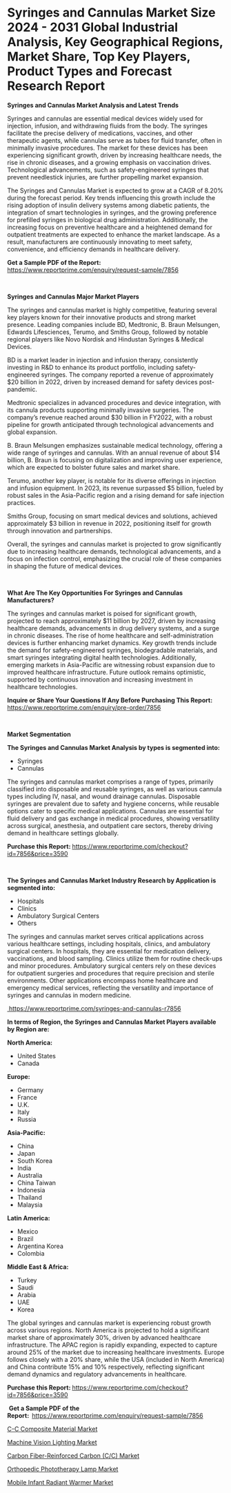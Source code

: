 <p><h1>Syringes and Cannulas Market Size 2024 - 2031 Global Industrial Analysis, Key Geographical Regions, Market Share, Top Key Players, Product Types and Forecast Research Report</h1></p><p><strong>Syringes and Cannulas Market Analysis and Latest Trends</strong></p>
<p><p>Syringes and cannulas are essential medical devices widely used for injection, infusion, and withdrawing fluids from the body. The syringes facilitate the precise delivery of medications, vaccines, and other therapeutic agents, while cannulas serve as tubes for fluid transfer, often in minimally invasive procedures. The market for these devices has been experiencing significant growth, driven by increasing healthcare needs, the rise in chronic diseases, and a growing emphasis on vaccination drives. Technological advancements, such as safety-engineered syringes that prevent needlestick injuries, are further propelling market expansion.</p><p>The Syringes and Cannulas Market is expected to grow at a CAGR of 8.20% during the forecast period. Key trends influencing this growth include the rising adoption of insulin delivery systems among diabetic patients, the integration of smart technologies in syringes, and the growing preference for prefilled syringes in biological drug administration. Additionally, the increasing focus on preventive healthcare and a heightened demand for outpatient treatments are expected to enhance the market landscape. As a result, manufacturers are continuously innovating to meet safety, convenience, and efficiency demands in healthcare delivery.</p></p>
<p><strong>Get a Sample PDF of the Report:&nbsp;</strong> <a href="https://www.reportprime.com/enquiry/request-sample/7856">https://www.reportprime.com/enquiry/request-sample/7856</a></p>
<p>&nbsp;</p>
<p><strong>Syringes and Cannulas Major Market Players</strong></p>
<p><p>The syringes and cannulas market is highly competitive, featuring several key players known for their innovative products and strong market presence. Leading companies include BD, Medtronic, B. Braun Melsungen, Edwards Lifesciences, Terumo, and Smiths Group, followed by notable regional players like Novo Nordisk and Hindustan Syringes & Medical Devices.</p><p>BD is a market leader in injection and infusion therapy, consistently investing in R&D to enhance its product portfolio, including safety-engineered syringes. The company reported a revenue of approximately $20 billion in 2022, driven by increased demand for safety devices post-pandemic.</p><p>Medtronic specializes in advanced procedures and device integration, with its cannula products supporting minimally invasive surgeries. The company’s revenue reached around $30 billion in FY2022, with a robust pipeline for growth anticipated through technological advancements and global expansion.</p><p>B. Braun Melsungen emphasizes sustainable medical technology, offering a wide range of syringes and cannulas. With an annual revenue of about $14 billion, B. Braun is focusing on digitalization and improving user experience, which are expected to bolster future sales and market share.</p><p>Terumo, another key player, is notable for its diverse offerings in injection and infusion equipment. In 2023, its revenue surpassed $5 billion, fueled by robust sales in the Asia-Pacific region and a rising demand for safe injection practices.</p><p>Smiths Group, focusing on smart medical devices and solutions, achieved approximately $3 billion in revenue in 2022, positioning itself for growth through innovation and partnerships.</p><p>Overall, the syringes and cannulas market is projected to grow significantly due to increasing healthcare demands, technological advancements, and a focus on infection control, emphasizing the crucial role of these companies in shaping the future of medical devices.</p></p>
<p>&nbsp;</p>
<p><strong>What Are The Key Opportunities For Syringes and Cannulas Manufacturers?</strong></p>
<p><p>The syringes and cannulas market is poised for significant growth, projected to reach approximately $11 billion by 2027, driven by increasing healthcare demands, advancements in drug delivery systems, and a surge in chronic diseases. The rise of home healthcare and self-administration devices is further enhancing market dynamics. Key growth trends include the demand for safety-engineered syringes, biodegradable materials, and smart syringes integrating digital health technologies. Additionally, emerging markets in Asia-Pacific are witnessing robust expansion due to improved healthcare infrastructure. Future outlook remains optimistic, supported by continuous innovation and increasing investment in healthcare technologies.</p></p>
<p><strong>Inquire or Share Your Questions If Any Before Purchasing This Report:</strong> <a href="https://www.reportprime.com/enquiry/pre-order/7856">https://www.reportprime.com/enquiry/pre-order/7856</a></p>
<p>&nbsp;</p>
<p><strong>Market Segmentation</strong></p>
<p><strong>The Syringes and Cannulas Market Analysis by types is segmented into:</strong></p>
<p><ul><li>Syringes</li><li>Cannulas</li></ul></p>
<p><p>The syringes and cannulas market comprises a range of types, primarily classified into disposable and reusable syringes, as well as various cannula types including IV, nasal, and wound drainage cannulas. Disposable syringes are prevalent due to safety and hygiene concerns, while reusable options cater to specific medical applications. Cannulas are essential for fluid delivery and gas exchange in medical procedures, showing versatility across surgical, anesthesia, and outpatient care sectors, thereby driving demand in healthcare settings globally.</p></p>
<p><strong>Purchase this Report:&nbsp;</strong><a href="https://www.reportprime.com/checkout?id=7856&price=3590">https://www.reportprime.com/checkout?id=7856&price=3590</a></p>
<p>&nbsp;</p>
<p><strong>The Syringes and Cannulas Market Industry Research by Application is segmented into:</strong></p>
<p><ul><li>Hospitals</li><li>Clinics</li><li>Ambulatory Surgical Centers</li><li>Others</li></ul></p>
<p><p>The syringes and cannulas market serves critical applications across various healthcare settings, including hospitals, clinics, and ambulatory surgical centers. In hospitals, they are essential for medication delivery, vaccinations, and blood sampling. Clinics utilize them for routine check-ups and minor procedures. Ambulatory surgical centers rely on these devices for outpatient surgeries and procedures that require precision and sterile environments. Other applications encompass home healthcare and emergency medical services, reflecting the versatility and importance of syringes and cannulas in modern medicine.</p></p>
<p><a href="https://www.reportprime.com/syringes-and-cannulas-r7856">&nbsp;https://www.reportprime.com/syringes-and-cannulas-r7856</a></p>
<p><strong>In terms of Region, the Syringes and Cannulas Market Players available by Region are:</strong></p>
<p>
    <p> <strong> North America: </strong>
        <ul>
            <li>United States</li>
            <li>Canada</li>
        </ul>
        </p> 
    <p> <strong> Europe: </strong>
        <ul>
            <li>Germany</li>
            <li>France</li>
            <li>U.K.</li>
            <li>Italy</li>
            <li>Russia</li>
        </ul>
        </p> 
    <p> <strong> Asia-Pacific: </strong>
        <ul>
            <li>China</li>
            <li>Japan</li>
            <li>South Korea</li>
            <li>India</li>
            <li>Australia</li>
            <li>China Taiwan</li>
            <li>Indonesia</li>
            <li>Thailand</li>
            <li>Malaysia</li>
        </ul>
        </p> 
    <p> <strong> Latin America: </strong>
        <ul>
            <li>Mexico</li>
            <li>Brazil</li>
            <li>Argentina Korea</li>
            <li>Colombia</li>
        </ul>
        </p> 
    <p> <strong> Middle East & Africa: </strong>
        <ul>
            <li>Turkey</li>
            <li>Saudi</li>
            <li>Arabia</li>
            <li>UAE</li>
            <li>Korea</li>
        </ul>
    </p>
    </p>
<p><p>The global syringes and cannulas market is experiencing robust growth across various regions. North America is projected to hold a significant market share of approximately 30%, driven by advanced healthcare infrastructure. The APAC region is rapidly expanding, expected to capture around 25% of the market due to increasing healthcare investments. Europe follows closely with a 20% share, while the USA (included in North America) and China contribute 15% and 10% respectively, reflecting significant demand dynamics and regulatory advancements in healthcare.</p></p>
<p><strong>Purchase this Report: </strong><a href="https://www.reportprime.com/checkout?id=7856&price=3590">https://www.reportprime.com/checkout?id=7856&price=3590</a></p>
<p>&nbsp;<strong>Get a Sample PDF of the Report:&nbsp;&nbsp;</strong><a href="https://www.reportprime.com/enquiry/request-sample/7856">https://www.reportprime.com/enquiry/request-sample/7856</a></p>
<p><strong></strong></p>
<p><p><a href="https://issuu.com/reportprime-2/docs/c-c-composite-material-market-size-_f80452a49dafe2">C-C Composite Material Market</a></p><p><a href="https://www.linkedin.com/pulse/strategic-roadmap-global-machine-vision-lighting-market-insights-3dpve?trackingId=s7NdEx6oRfO%2BT5nhKgtHdA%3D%3D">Machine Vision Lighting Market</a></p><p><a href="https://issuu.com/reportprime-2/docs/carbon-fiber-reinforced-carbon-cc-m_5c3568e37a8221">Carbon Fiber-Reinforced Carbon (C/C) Market</a></p><p><a href="https://medium.com/@josefahauck/strategic-roadmap-global-orthopedic-phototherapy-lamp-market-insights-and-opportunities-323ff3985d8b">Orthopedic Phototherapy Lamp Market</a></p><p><a href="https://medium.com/@josefahauck/global-mobile-infant-radiant-warmer-market-trends-forecasts-and-market-strategic-analysis-1460d78496cc">Mobile Infant Radiant Warmer Market</a></p></p>